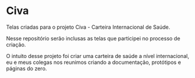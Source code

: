 # Civa
Telas criadas para o projeto Civa - Carteira Internacional de Saúde.

Nesse repositório serão inclusas as telas que participei no processo de criação.

O intuito desse projeto foi criar uma carteira de saúde a nível internacional, eu e meus colegas nos reunimos criando a documentação, protótipos e páginas do zero.
